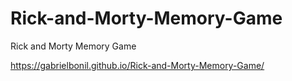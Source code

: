 # Rick-and-Morty-Memory-Game
Rick and Morty Memory Game 

https://gabrielbonil.github.io/Rick-and-Morty-Memory-Game/
